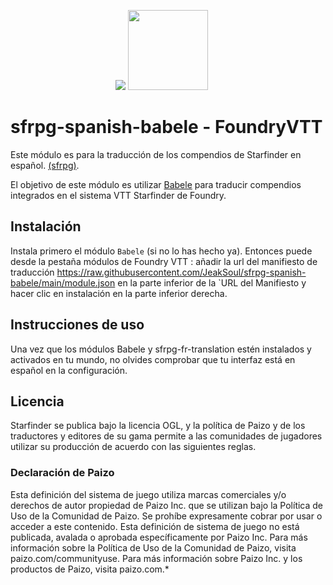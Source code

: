 <p align="center">
<a href='https://paizo.com/starfinder'><img src="https://www.black-book-editions.fr/contenu/partners/tonyb/image/starfinder_1000x200.png" border='none'></a>
<a href='https://foundryvtt.com'><img src="https://foundryvtt.wiki/fvtt-solid-512.png" width='128' height='128' border='none'></a></td>
&nbsp;&nbsp;&nbsp;&nbsp;</p>


</p>

# sfrpg-spanish-babele - FoundryVTT
Este módulo es para la traducción de los compendios de Starfinder en español. [(sfrpg)](https://foundryvtt.com/packages/sfrpg).

 
El objetivo de este módulo es utilizar [Babele](https://foundryvtt.com/packages/babele/) para traducir compendios integrados en el sistema VTT Starfinder de Foundry.

## Instalación
Instala primero el módulo `Babele` (si no lo has hecho ya).
Entonces puede desde la pestaña módulos de Foundry VTT :
añadir la url del manifiesto de traducción https://raw.githubusercontent.com/JeakSoul/sfrpg-spanish-babele/main/module.json en la parte inferior de la `URL del Manifiesto y hacer clic en instalación en la parte inferior derecha.
  
  
## Instrucciones de uso
Una vez que los módulos Babele y sfrpg-fr-translation estén instalados y activados en tu mundo, no olvides comprobar que tu interfaz está en español en la configuración.
  
## Licencia
Starfinder se publica bajo la licencia OGL, y la política de Paizo y de los traductores y editores de su gama permite a las comunidades de jugadores utilizar su producción de acuerdo con las siguientes reglas.

### Declaración de Paizo
Esta definición del sistema de juego utiliza marcas comerciales y/o derechos de autor propiedad de Paizo Inc. que se utilizan bajo la Política de Uso de la Comunidad de Paizo. Se prohíbe expresamente cobrar por usar o acceder a este contenido. Esta definición de sistema de juego no está publicada, avalada o aprobada específicamente por Paizo Inc. Para más información sobre la Política de Uso de la Comunidad de Paizo, visita paizo.com/communityuse. Para más información sobre Paizo Inc. y los productos de Paizo, visita paizo.com.*  
